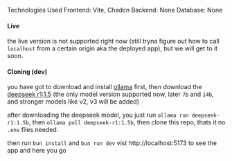 Technologies Used
Frontend: Vite,  Chadcn
Backend: None
Database: None


#### Live
the live version is not supported right now (still tryna figure out how to call `localhost` from a certain origin aka the deployed app), but we will get to it soon.
#### Cloning (dev)
you have got to download and install [ollama](https://ollama.ai/) first, then download the [deepseek r1:1.5](https://ollama.com/library/deepseek-r1:1.5b) (the only model version supported now, later `7b` and `14b`, and stronger models like v2, v3 will be added)

after downloading the deepseek model, you just run
 `ollama run deepseek-r1:1.5b`,
  then 
 `ollama pull deepseek-r1:1.5b`, then clone this repo, thats it no `.env` files needed.

then run 
`bun install`
 and 
`bun run dev`
vist http://localhost:5173 to see the app and here you go

